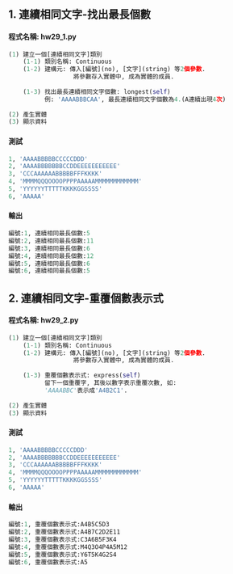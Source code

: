 ## 1. 連續相同文字-找出最長個數

#### 程式名稱: hw29_1.py
``` python
(1) 建立一個[連續相同文字]類別
    (1-1) 類別名稱: Continuous
    (1-2) 建構元: 傳入[編號](no), [文字](string) 等2個參數.
                  將參數存入實體中, 成為實體的成員.
                  
    (1-3) 找出最長連續相同文字個數: longest(self)
          例: 'AAAABBBCAA', 最長連續相同文字個數為4.(A連續出現4次)
         
(2) 產生實體
(3) 顯示資料
```

#### 測試
``` python
1, 'AAAABBBBBCCCCCDDD'
2, 'AAAABBBBBBBCCDDEEEEEEEEEEE'
3, 'CCCAAAAAABBBBBFFFKKKK'
4, 'MMMMQQQOOOOPPPPAAAAAMMMMMMMMMMMM'
5, 'YYYYYYTTTTTKKKKGGSSSS'
6, 'AAAAA'
```

#### 輸出
``` python
編號:1, 連續相同最長個數:5
編號:2, 連續相同最長個數:11
編號:3, 連續相同最長個數:6
編號:4, 連續相同最長個數:12
編號:5, 連續相同最長個數:6
編號:6, 連續相同最長個數:5
```



## 2. 連續相同文字-重覆個數表示式

#### 程式名稱: hw29_2.py
``` python
(1) 建立一個[連續相同文字]類別
    (1-1) 類別名稱: Continuous
    (1-2) 建構元: 傳入[編號](no), [文字](string) 等2個參數.
                  將參數存入實體中, 成為實體的成員.
                  
    (1-3) 重覆個數表示式: express(self)
          留下一個重覆字, 其後以數字表示重覆次數, 如:
          'AAAABBC'表示成'A4B2C1'.
         
(2) 產生實體
(3) 顯示資料
```

#### 測試
``` python
1, 'AAAABBBBBCCCCCDDD'
2, 'AAAABBBBBBBCCDDEEEEEEEEEEE'
3, 'CCCAAAAAABBBBBFFFKKKK'
4, 'MMMMQQQOOOOPPPPAAAAAMMMMMMMMMMMM'
5, 'YYYYYYTTTTTKKKKGGSSSS'
6, 'AAAAA'
```

#### 輸出
``` python
編號:1, 重覆個數表示式:A4B5C5D3
編號:2, 重覆個數表示式:A4B7C2D2E11
編號:3, 重覆個數表示式:C3A6B5F3K4
編號:4, 重覆個數表示式:M4Q3O4P4A5M12
編號:5, 重覆個數表示式:Y6T5K4G2S4
編號:6, 重覆個數表示式:A5
```

